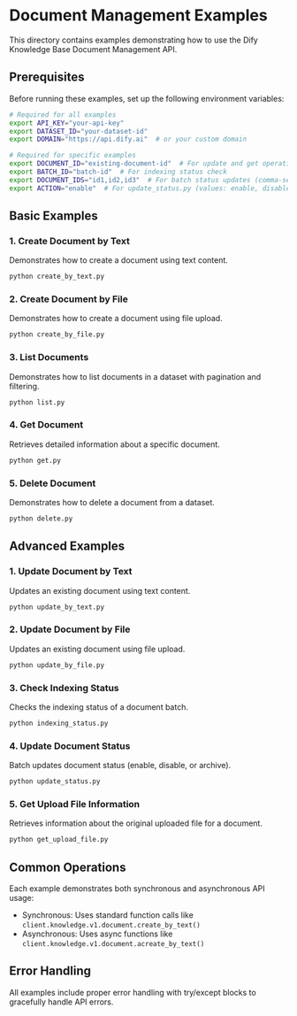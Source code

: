 # Document Management Examples

This directory contains examples demonstrating how to use the Dify Knowledge Base Document Management API.

## Prerequisites

Before running these examples, set up the following environment variables:

```bash
# Required for all examples
export API_KEY="your-api-key"
export DATASET_ID="your-dataset-id"
export DOMAIN="https://api.dify.ai"  # or your custom domain

# Required for specific examples
export DOCUMENT_ID="existing-document-id"  # For update and get operations
export BATCH_ID="batch-id"  # For indexing status check
export DOCUMENT_IDS="id1,id2,id3"  # For batch status updates (comma-separated)
export ACTION="enable"  # For update_status.py (values: enable, disable, archive)
```

## Basic Examples

### 1. Create Document by Text

Demonstrates how to create a document using text content.

```bash
python create_by_text.py
```

### 2. Create Document by File

Demonstrates how to create a document using file upload.

```bash
python create_by_file.py
```

### 3. List Documents

Demonstrates how to list documents in a dataset with pagination and filtering.

```bash
python list.py
```

### 4. Get Document

Retrieves detailed information about a specific document.

```bash
python get.py
```

### 5. Delete Document

Demonstrates how to delete a document from a dataset.

```bash
python delete.py
```

## Advanced Examples

### 1. Update Document by Text

Updates an existing document using text content.

```bash
python update_by_text.py
```

### 2. Update Document by File

Updates an existing document using file upload.

```bash
python update_by_file.py
```

### 3. Check Indexing Status

Checks the indexing status of a document batch.

```bash
python indexing_status.py
```

### 4. Update Document Status

Batch updates document status (enable, disable, or archive).

```bash
python update_status.py
```

### 5. Get Upload File Information

Retrieves information about the original uploaded file for a document.

```bash
python get_upload_file.py
```

## Common Operations

Each example demonstrates both synchronous and asynchronous API usage:

- Synchronous: Uses standard function calls like `client.knowledge.v1.document.create_by_text()`
- Asynchronous: Uses async functions like `client.knowledge.v1.document.acreate_by_text()`

## Error Handling

All examples include proper error handling with try/except blocks to gracefully handle API errors.
